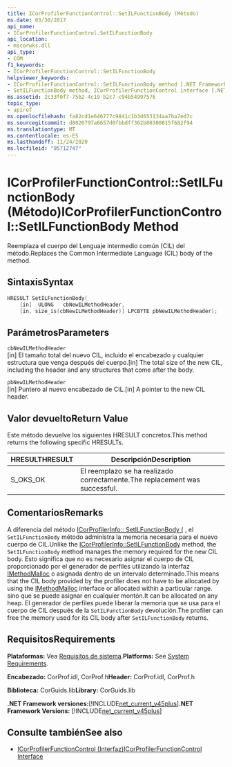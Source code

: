```yaml
---
title: ICorProfilerFunctionControl::SetILFunctionBody (Método)
ms.date: 03/30/2017
api_name:
- ICorProfilerFunctionControl.SetILFunctionBody
api_location:
- mscorwks.dll
api_type:
- COM
f1_keywords:
- ICorProfilerFunctionControl::SetILFunctionBody
helpviewer_keywords:
- ICorProfilerFunctionControl::SetILFunctionBody method [.NET Framework profiling]
- SetILFunctionBody method, ICorProfilerFunctionControl interface [.NET Framework profiling]
ms.assetid: 2c33f0f7-75b2-4c19-b2c7-c94b54997576
topic_type:
- apiref
ms.openlocfilehash: fa82cd1e646777c9841c1b3d653134aa7ba7ed7c
ms.sourcegitcommit: d8020797a6657d0fbbdff362b80300815f682f94
ms.translationtype: MT
ms.contentlocale: es-ES
ms.lasthandoff: 11/24/2020
ms.locfileid: "95712747"
---
```

# <a name="icorprofilerfunctioncontrolsetilfunctionbody-method"></a><span data-ttu-id="27943-102">ICorProfilerFunctionControl::SetILFunctionBody (Método)</span><span class="sxs-lookup"><span data-stu-id="27943-102">ICorProfilerFunctionControl::SetILFunctionBody Method</span></span>

<span data-ttu-id="27943-103">Reemplaza el cuerpo del Lenguaje intermedio común (CIL) del método.</span><span class="sxs-lookup"><span data-stu-id="27943-103">Replaces the Common Intermediate Language (CIL) body of the method.</span></span>  
  
## <a name="syntax"></a><span data-ttu-id="27943-104">Sintaxis</span><span class="sxs-lookup"><span data-stu-id="27943-104">Syntax</span></span>  
  
```cpp  
HRESULT SetILFunctionBody(  
    [in]  ULONG   cbNewILMethodHeader,  
    [in, size_is(cbNewILMethodHeader)] LPCBYTE pbNewILMethodHeader);  
```  
  
## <a name="parameters"></a><span data-ttu-id="27943-105">Parámetros</span><span class="sxs-lookup"><span data-stu-id="27943-105">Parameters</span></span>  

 `cbNewILMethodHeader`  
 <span data-ttu-id="27943-106">[in] El tamaño total del nuevo CIL, incluido el encabezado y cualquier estructura que venga después del cuerpo.</span><span class="sxs-lookup"><span data-stu-id="27943-106">[in] The total size of the new CIL, including the header and any structures that come after the body.</span></span>  
  
 `pbNewILMethodHeader`  
 <span data-ttu-id="27943-107">[in] Puntero al nuevo encabezado de CIL.</span><span class="sxs-lookup"><span data-stu-id="27943-107">[in] A pointer to the new CIL header.</span></span>  
  
## <a name="return-value"></a><span data-ttu-id="27943-108">Valor devuelto</span><span class="sxs-lookup"><span data-stu-id="27943-108">Return Value</span></span>  

 <span data-ttu-id="27943-109">Este método devuelve los siguientes HRESULT concretos.</span><span class="sxs-lookup"><span data-stu-id="27943-109">This method returns the following specific HRESULTs.</span></span>  
  
|<span data-ttu-id="27943-110">HRESULT</span><span class="sxs-lookup"><span data-stu-id="27943-110">HRESULT</span></span>|<span data-ttu-id="27943-111">Descripción</span><span class="sxs-lookup"><span data-stu-id="27943-111">Description</span></span>|  
|-------------|-----------------|  
|<span data-ttu-id="27943-112">S_OK</span><span class="sxs-lookup"><span data-stu-id="27943-112">S_OK</span></span>|<span data-ttu-id="27943-113">El reemplazo se ha realizado correctamente.</span><span class="sxs-lookup"><span data-stu-id="27943-113">The replacement was successful.</span></span>|  
  
## <a name="remarks"></a><span data-ttu-id="27943-114">Comentarios</span><span class="sxs-lookup"><span data-stu-id="27943-114">Remarks</span></span>  

 <span data-ttu-id="27943-115">A diferencia del método [ICorProfilerInfo:: SetILFunctionBody (](icorprofilerinfo-setilfunctionbody-method.md) , el `SetILFunctionBody` método administra la memoria necesaria para el nuevo cuerpo de CIL.</span><span class="sxs-lookup"><span data-stu-id="27943-115">Unlike the [ICorProfilerInfo::SetILFunctionBody](icorprofilerinfo-setilfunctionbody-method.md) method, the `SetILFunctionBody` method manages the memory required for the new CIL body.</span></span> <span data-ttu-id="27943-116">Esto significa que no es necesario asignar el cuerpo de CIL proporcionado por el generador de perfiles utilizando la interfaz [IMethodMalloc](imethodmalloc-interface.md) o asignada dentro de un intervalo determinado.</span><span class="sxs-lookup"><span data-stu-id="27943-116">This means that the CIL body provided by the profiler does not have to be allocated by using the [IMethodMalloc](imethodmalloc-interface.md) interface or allocated within a particular range.</span></span> <span data-ttu-id="27943-117">sino que se puede asignar en cualquier montón.</span><span class="sxs-lookup"><span data-stu-id="27943-117">It can be allocated on any heap.</span></span> <span data-ttu-id="27943-118">El generador de perfiles puede liberar la memoria que se usa para el cuerpo de CIL después de la `SetILFunctionBody` devolución.</span><span class="sxs-lookup"><span data-stu-id="27943-118">The profiler can free the memory used for its CIL body after `SetILFunctionBody` returns.</span></span>  
  
## <a name="requirements"></a><span data-ttu-id="27943-119">Requisitos</span><span class="sxs-lookup"><span data-stu-id="27943-119">Requirements</span></span>  

 <span data-ttu-id="27943-120">**Plataformas:** Vea [Requisitos de sistema](../../get-started/system-requirements.md).</span><span class="sxs-lookup"><span data-stu-id="27943-120">**Platforms:** See [System Requirements](../../get-started/system-requirements.md).</span></span>  
  
 <span data-ttu-id="27943-121">**Encabezado:** CorProf.idl, CorProf.h</span><span class="sxs-lookup"><span data-stu-id="27943-121">**Header:** CorProf.idl, CorProf.h</span></span>  
  
 <span data-ttu-id="27943-122">**Biblioteca:** CorGuids.lib</span><span class="sxs-lookup"><span data-stu-id="27943-122">**Library:** CorGuids.lib</span></span>  
  
 <span data-ttu-id="27943-123">**.NET Framework versiones:**[!INCLUDE[net_current_v45plus](../../../../includes/net-current-v45plus-md.md)]</span><span class="sxs-lookup"><span data-stu-id="27943-123">**.NET Framework Versions:** [!INCLUDE[net_current_v45plus](../../../../includes/net-current-v45plus-md.md)]</span></span>  
  
## <a name="see-also"></a><span data-ttu-id="27943-124">Consulte también</span><span class="sxs-lookup"><span data-stu-id="27943-124">See also</span></span>

- [<span data-ttu-id="27943-125">ICorProfilerFunctionControl (Interfaz)</span><span class="sxs-lookup"><span data-stu-id="27943-125">ICorProfilerFunctionControl Interface</span></span>](icorprofilerfunctioncontrol-interface.md)
